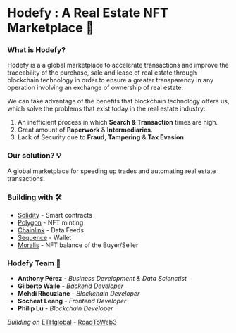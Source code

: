 # Hodefy : A Real Estate NFT Marketplace 🏡

### What is Hodefy? 
<p> Hodefy is a a global marketplace to accelerate transactions and improve the traceability of the purchase, sale and lease of real estate through blockchain technology in order to ensure a greater transparency in any operation involving an exchange of ownership of real estate. </p>

We can take advantage of the benefits that blockchain technology offers us, which solve the problems that exist today in the real estate industry:

  1.  An inefficient process in which **Search & Transaction** times are high.
  2.  Great amount of **Paperwork** & **Intermediaries**.
  3.  Lack of Security due to **Fraud**, **Tampering** & **Tax Evasion**.

### Our solution? :bulb: 
<p> A global marketplace for speeding up trades and automating real estate transactions. </p>

### Building with 🛠️

* [Solidity](https://solidity-es.readthedocs.io/es/latest/introduction-to-smart-contracts.html) - Smart contracts
* [Polygon](https://learn.figment.io/tutorials/build-an-nft-marketplace-using-hardhat) - NFT minting
* [Chainlink](https://docs.chain.link/docs/using-chainlink-reference-contracts/) - Data Feeds
* [Sequence](https://docs.sequence.build/build-with-sequence/installation) - Wallet
* [Moralis](https://docs.moralis.io/introduction/readme) - NFT balance of the Buyer/Seller

### Hodefy Team :mage: 
* **Anthony Pérez** - *Business Development & Data Scienctist* 
* **Gilberto Walle** - *Backend Developer* 
* **Mehdi Rhouzlane** - *Blockchain Developer*
* **Socheat Leang** - *Frontend Developer* 
* **Philip Lu** - *Blockchain Developer* 

*Building on* [ETHglobal](https://ethglobal.com/) - [RoadToWeb3](https://web3.ethglobal.com/) 



